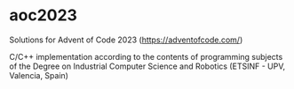 # aoc2023

Solutions for Advent of Code 2023 (https://adventofcode.com/)

C/C++ implementation according to the contents of programming subjects of the Degree on Industrial Computer Science and Robotics (ETSINF - UPV, Valencia, Spain)
